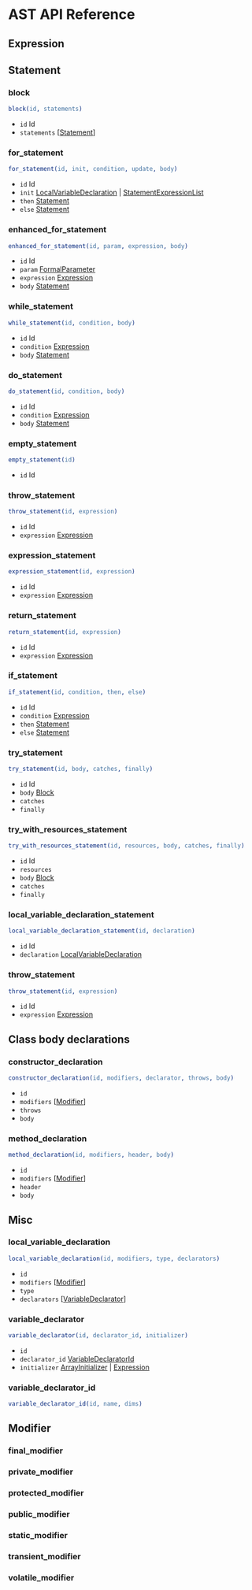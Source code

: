 # AST API Reference

## Expression

## Statement

### block

```erlang
block(id, statements)
```

* `id` Id
* `statements` [[Statement](#statement)]

### for_statement

```erlang
for_statement(id, init, condition, update, body)
```

* `id` Id
* `init` [LocalVariableDeclaration](#local_variable_declaration) | [StatementExpressionList](#statement_expression_list)
* `then` [Statement](#statement)
* `else` [Statement](#statement)

### enhanced_for_statement

```erlang
enhanced_for_statement(id, param, expression, body)
```

* `id` Id
* `param` [FormalParameter](#formal_parameter)
* `expression` [Expression](#expression)
* `body` [Statement](#statement)

### while_statement

```erlang
while_statement(id, condition, body)
```

* `id` Id
* `condition` [Expression](#expression)
* `body` [Statement](#statement)

### do_statement

```erlang
do_statement(id, condition, body)
```

* `id` Id
* `condition` [Expression](#expression)
* `body` [Statement](#statement)

### empty_statement

```erlang
empty_statement(id)
```

* `id` Id

### throw_statement

```erlang
throw_statement(id, expression)
```

* `id` Id
* `expression` [Expression](#expression)

### expression_statement

```erlang
expression_statement(id, expression)
```

* `id` Id
* `expression` [Expression](#expression)

### return_statement

```erlang
return_statement(id, expression)
```

* `id` Id
* `expression` [Expression](#expression)

### if_statement

```erlang
if_statement(id, condition, then, else)
```

* `id` Id
* `condition` [Expression](#expression)
* `then` [Statement](#statement)
* `else` [Statement](#statement)

### try_statement

```erlang
try_statement(id, body, catches, finally)
```

* `id` Id
* `body` [Block](#block)
* `catches` 
* `finally`

### try_with_resources_statement

```erlang
try_with_resources_statement(id, resources, body, catches, finally)
```

* `id` Id
* `resources` 
* `body` [Block](#block)
* `catches`
* `finally`

### local_variable_declaration_statement

```erlang
local_variable_declaration_statement(id, declaration)
```

* `id` Id
* `declaration` [LocalVariableDeclaration](#local_variable_declaration)

### throw_statement

```erlang
throw_statement(id, expression)
```

* `id` Id
* `expression` [Expression](#expressions)

## Class body declarations

### constructor_declaration

```erlang
constructor_declaration(id, modifiers, declarator, throws, body)
```

* `id`
* `modifiers` [[Modifier](#modifier)]
* `throws`
* `body`

### method_declaration

```erlang
method_declaration(id, modifiers, header, body)
```

* `id`
* `modifiers` [[Modifier](#modifier)]
* `header`
* `body`

## Misc

### local_variable_declaration

```erlang
local_variable_declaration(id, modifiers, type, declarators)
```

* `id`
* `modifiers` [[Modifier](#modifier)]
* `type`
* `declarators` [[VariableDeclarator](#variable_declarator)]

### variable_declarator

```erlang
variable_declarator(id, declarator_id, initializer)
```

* `id`
* `declarator_id` [VariableDeclaratorId](#variable_declarator_id)
* `initializer` [ArrayInitializer](#array_initializer) | [Expression](#expression)

### variable_declarator_id

```erlang
variable_declarator_id(id, name, dims)
```

## Modifier

### final_modifier

### private_modifier

### protected_modifier

### public_modifier

### static_modifier

### transient_modifier

### volatile_modifier
